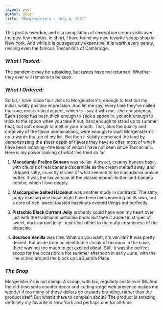 ```yaml
---
layout: post
author: dylan
title: "Morgenstern's - July 4, 2021"
---
```


This post is overdue, and is a compilation of several ice cream visits over the past few months. In short, I have found my new favorite scoop shop in New York. And while it is outrageously expensive, it is worth every penny, rivaling even the famous Toscanini's of Cambridge.

### *What I Tasted:*
The pandemic may be subsiding, but tastes have not returned. Whether they ever will remains to be seen.

### *What I Ordered:*
So far, I have made four visits to Morgenstern's, enough to test out my initial, wildly positive impression. And let me say, every time they've nailed that one, most critical aspect, which is--say it with me--the consistency. Each scoop has been thick enough to stick a spoon in, yet soft enough to stick to the spoon when you take it out, hard enough to stand up to summer heat, but soft enough to melt in your mouth. That, plus the quality and creativity of the flavor combinations, were enough to vault Morgenstern's up towards the top of my list. But then it solidly cemented the lead by demonstrating the sheer depth of flavors they have to offer, most of which have been amazing--the likes of which I have not seen since Toscanini's. Here is my power ranking of what I've tried so far.

1. **Macadamia Praline Banana** was stellar. A sweet, creamy banana base, with chunks of real banana discernible as the cream melted away, and stripped salty, crunchy stripes of what seemed to be macadamia praline butter. It was the lux  version of the classic peanut-butter-and-banana combo, which I love deeply.

2. **Mascarpone Salted Hazelnut** was another study in contrasts. The salty, tangy mascarpone base might have been overpowering on its own, but a core of rich, sweet toasted hazelnuts evened things out perfectly.

3. **Pistachio Black Currant Jelly** probably could have won my heart over just with the traditional pistachio base. But then it added in stripes of sweet, dark currant jelly--a perfect offset to the nutty creaminess of the pistachio.

4. **Bourbon Vanilla** was fine. What do you want, it's vanilla!? It was pretty decent. But aside from an identifiable streak of bourbon in the base, there was not too much to get excited about. Still, it was the perfect scoop for the occasion: a hot summer afternoon in early June, with the line curled around the block up LaGuardia Place.

### *The Shop*
Morgenstern's is not cheap. A scoop, with tax, regularly costs over $6. And the old-time soda counter decor and cutting-edge web presence makes me wonder if too many of those dollars go towards branding, rather than the product itself. But what's there to complain about? The product is amazing, definitely my favorite in New York and perhaps one for all-time.
